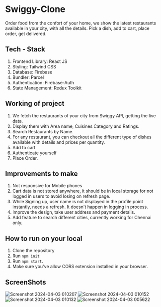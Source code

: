 # Swiggy-Clone
Order food from the confort of your home, we show the latest restaurants available in your city, with all the details. 
Pick a dish, add to cart, place order, get delivered.

## Tech - Stack
1. Frontend Library: React JS
2. Styling: Tailwind CSS
3. Database: Firebase
4. Bundler: Parcel
5. Authentication: Firebase-Auth
6. State Management: Redux Toolkit

## Working of project
1. We fetch the restaurants of your city from Swiggy API, getting the live data.
2. Display them with Area name, Cuisines Category and Ratings.
3. Search Restaurants by Name.
4. For any restaurant, you can checkout all the different type of dishes available with details and prices per quantity.
5. Add to cart
6. Authenticate yourself
7. Place Order.

## Improvements to make
1. Not responsive for Mobile phones
2. Cart data is not stored anywhere, it should be in local storage for not logged in users to avoid losing on refresh page.
3. While Signing up, user name is not displayed in the profile point instantly, needs a refresh. It doesn't happen in logging in process.
4. Improve the design, take user address and payment details.
5. Add feature to search different cities, currently working for Chennai only.

## How to run on your local
1. Clone the repository 
2. Run ```npm init```
3. Run ```npm start```.
4. Make sure you've allow CORS extension installed in your browser.


## ScreenShots
![Screenshot 2024-04-03 010207](https://github.com/Zaid-Altaf/Swiggy-Clone/assets/100033305/cdfd377d-03c8-41b5-bf2b-32678a61d532)
![Screenshot 2024-04-03 010152](https://github.com/Zaid-Altaf/Swiggy-Clone/assets/100033305/9e648c37-1bf4-4898-b184-8d696df6cc7d)
![Screenshot 2024-04-03 010132](https://github.com/Zaid-Altaf/Swiggy-Clone/assets/100033305/07549961-71af-4b1b-90ae-27aa7c67d434)
![Screenshot 2024-04-03 005622](https://github.com/Zaid-Altaf/Swiggy-Clone/assets/100033305/10679044-b409-4008-844f-0620aa574b5a)
